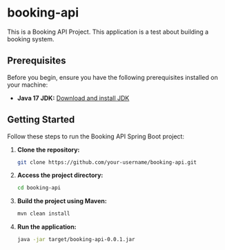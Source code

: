 # booking-api

This is a Booking API Project. This application is a test about building a booking system.

## Prerequisites

Before you begin, ensure you have the following prerequisites installed on your machine:
- **Java 17 JDK:** [Download and install JDK](https://www.oracle.com/java/technologies/downloads/#java17)


## Getting Started

Follow these steps to run the Booking API Spring Boot project:

1. **Clone the repository:**

   ```bash
   git clone https://github.com/your-username/booking-api.git
   
   
2. **Access the project directory:**

   ```bash
   cd booking-api
   
   
3. **Build the project using Maven:**
    ```bash
	mvn clean install
	

3. **Run the application:**
    ```bash
	java -jar target/booking-api-0.0.1.jar
